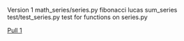 Version 1
math_series/series.py
    fibonacci
    lucas
    sum_series
test/test_series.py
    test for functions on series.py
    
[Pull 1](https://github.com/ilealm/math-series/pulls/1)

